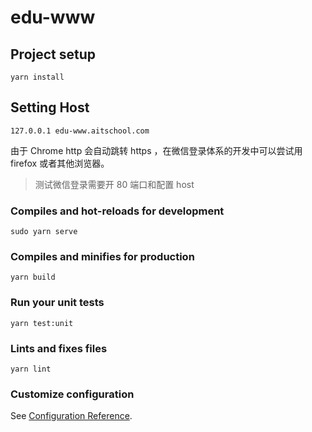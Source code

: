 # edu-www

## Project setup
```
yarn install
```

## Setting Host

```
127.0.0.1 edu-www.aitschool.com
```

由于 Chrome http 会自动跳转 https ，在微信登录体系的开发中可以尝试用 firefox 或者其他浏览器。

> 测试微信登录需要开 80 端口和配置 host

### Compiles and hot-reloads for development

```
sudo yarn serve
```

### Compiles and minifies for production
```
yarn build
```

### Run your unit tests
```
yarn test:unit
```

### Lints and fixes files
```
yarn lint
```

### Customize configuration
See [Configuration Reference](https://cli.vuejs.org/config/).
